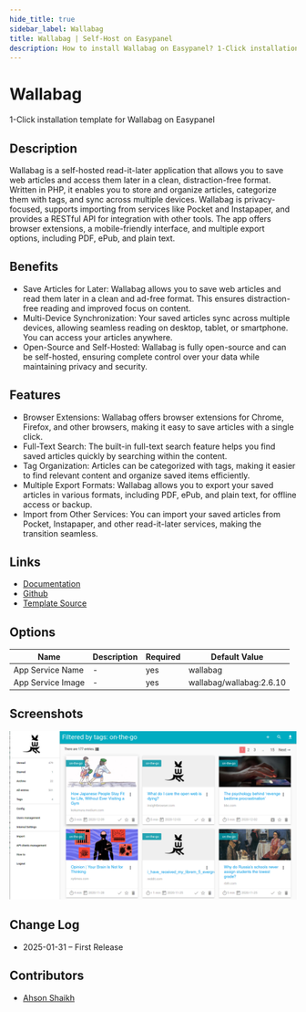 ```yaml
---
hide_title: true
sidebar_label: Wallabag
title: Wallabag | Self-Host on Easypanel
description: How to install Wallabag on Easypanel? 1-Click installation template for Wallabag on Easypanel
---
```


<!-- generated -->

# Wallabag

1-Click installation template for Wallabag on Easypanel

## Description

Wallabag is a self-hosted read-it-later application that allows you to save web articles and access them later in a clean, distraction-free format. Written in PHP, it enables you to store and organize articles, categorize them with tags, and sync across multiple devices. Wallabag is privacy-focused, supports importing from services like Pocket and Instapaper, and provides a RESTful API for integration with other tools. The app offers browser extensions, a mobile-friendly interface, and multiple export options, including PDF, ePub, and plain text.

## Benefits

- Save Articles for Later: Wallabag allows you to save web articles and read them later in a clean and ad-free format. This ensures distraction-free reading and improved focus on content.
- Multi-Device Synchronization: Your saved articles sync across multiple devices, allowing seamless reading on desktop, tablet, or smartphone. You can access your articles anywhere.
- Open-Source and Self-Hosted: Wallabag is fully open-source and can be self-hosted, ensuring complete control over your data while maintaining privacy and security.

## Features

- Browser Extensions: Wallabag offers browser extensions for Chrome, Firefox, and other browsers, making it easy to save articles with a single click.
- Full-Text Search: The built-in full-text search feature helps you find saved articles quickly by searching within the content.
- Tag Organization: Articles can be categorized with tags, making it easier to find relevant content and organize saved items efficiently.
- Multiple Export Formats: Wallabag allows you to export your saved articles in various formats, including PDF, ePub, and plain text, for offline access or backup.
- Import from Other Services: You can import your saved articles from Pocket, Instapaper, and other read-it-later services, making the transition seamless.

## Links

- [Documentation](https://doc.wallabag.org)
- [Github](https://github.com/wallabag/wallabag)
- [Template Source](https://github.com/easypanel-io/templates/tree/main/templates/wallabag)

## Options

Name | Description | Required | Default Value
-|-|-|-
App Service Name | - | yes | wallabag
App Service Image | - | yes | wallabag/wallabag:2.6.10

## Screenshots

![Wallabag Screenshot](./assets/screenshot.png)

## Change Log

- 2025-01-31 – First Release

## Contributors

- [Ahson Shaikh](https://github.com/Ahson-Shaikh)

